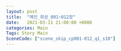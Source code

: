 ```yaml
---
layout: post
title:  "메인_회상_001~012장"
date:   2021-03-11 21:00:00 +0000
categories: Main
Tags: Story Main
SceneCode: ["scene_skip_cp001-012_q1_s10"]
---
```

